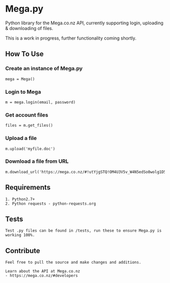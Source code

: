 # Mega.py

Python library for the Mega.co.nz API, currently supporting login, uploading & downloading of files.

This is a work in progress, further functionality coming shortly.

## How To Use

### Create an instance of Mega.py

    mega = Mega()

### Login to Mega

    m = mega.login(email, password)

### Get account files

    files = m.get_files()

### Upload a file

    m.upload('myfile.doc')

### Download a file from URL

    m.download_url('https://mega.co.nz/#!utYjgSTQ!OM4U3V5v_W4N5edSo0wolg1D5H0fwSrLD3oLnLuS9pc')


## Requirements

    1. Python2.7+
    2. Python requests - python-requests.org

## Tests

    Test .py files can be found in /tests, run these to ensure Mega.py is working 100%.

## Contribute

    Feel free to pull the source and make changes and additions.

    Learn about the API at Mega.co.nz
    - https://mega.co.nz/#developers


